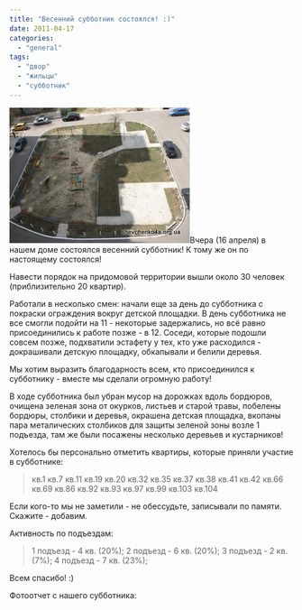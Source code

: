 ```yaml
---
title: "Весенний субботник состоялся! :)"
date: 2011-04-17
categories: 
  - "general"
tags: 
  - "двор"
  - "жильцы"
  - "субботник"
---
```


![Весенний субботник состоялся!](/wp-content/uploads/2011/04/IMG_9949.JPG "Весенний субботник состоялся!")Вчера (16 апреля) в нашем доме состоялся весенний субботник! К тому же он по настоящему состоялся!

Навести порядок на придомовой территории вышли около 30 человек (приблизительно 20 квартир).

Работали в несколько смен: начали еще за день до субботника с покраски ограждения вокруг детской площадки. В день субботника не все смогли подойти на 11 - некоторые задержались, но всё равно присоединились к работе позже - в 12. Соседи, которые подошли совсем позже, подхватили эстафету у тех, кто уже расходился - докрашивали детскую площадку, обкапывали и белили деревья.

Мы хотим выразить благодарность всем, кто присоединился к субботнику - вместе мы сделали огромную работу!

В ходе субботника был <!--more-->убран мусор на дорожках вдоль бордюров, очищена зеленая зона от окурков, листьев и старой травы, побелены бордюры, столбики и деревья, окрашена детская площадка, вкопаны пара металических столбиков для защиты зеленой зоны возле 1 подъезда, там же были посажены несколько деревьев и кустарников!

Хотелось бы персонально отметить квартиры, которые приняли участие в субботнике:

> кв.1 кв.7 кв.11 кв.19 кв.20 кв.32 кв.35 кв.37 кв.38 кв.41 кв.42 кв.66 кв.69 кв.86 кв.92 кв.93 кв.97 кв.99 кв.103 кв.104

Если кого-то мы не заметили - не обессудьте, записывали по памяти. Скажите - добавим.

Активность по подъездам:

> 1 подъезд - 4 кв. (20%); 2 подъезд - 6 кв. (20%); 3 подъезд - 2 кв. (7%); 4 подъезд - 7 кв. (23%);

Всем спасибо! :)

Фотоотчет с нашего субботника:

<script type="text/javascript">$(document).ready(function() { $("#divVesenniySubbotnik2011").pwi({ username: 'shevchenko4a.brovary.org', mode: 'album', album: 'VesenniySubbotnik2011', thumbSize: 144, showAlbumDescription: false, authKey: 'Gv1sRgCIi4s-DrptfW6wE' }); });</script>
